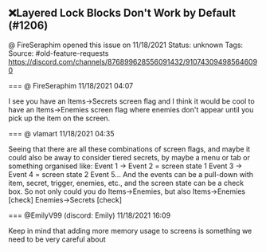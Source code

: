 ## ❌Layered Lock Blocks Don't Work by Default (#1206)
@ FireSeraphim opened this issue on 11/18/2021
Status: unknown
Tags: 
Source: #old-feature-requests https://discord.com/channels/876899628556091432/910743094985646090


=== @ FireSeraphim 11/18/2021 04:07

I see you have an Items->Secrets screen flag and I think it would be cool to have an Items->Enemies screen flag where enemies don't appear until you pick up the item on the screen.

=== @ vlamart 11/18/2021 04:35

Seeing that there are all these combinations of screen flags, and maybe it could also be away to consider tiered secrets, by maybe a menu or tab or something organised like:
Event 1 -> Event 2 = screen state 1
Event 3 -> Event 4 = screen state 2
Event 5...
And the events can be a pull-down with item, secret, trigger, enemies, etc., and the screen state can be a check box. So not only could you do Items->Enemies, but also
Items->Enemies [check]
Enemies->Secrets [check]

=== @EmilyV99 (discord: Emily) 11/18/2021 16:09

Keep in mind that adding more memory usage to screens is something we need to be very careful about

